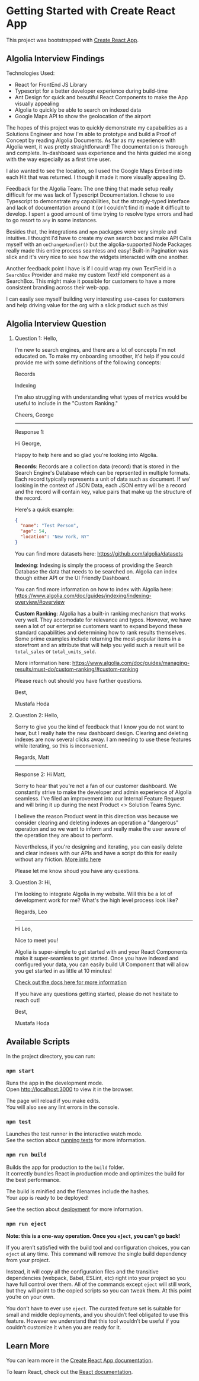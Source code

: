 # Getting Started with Create React App

This project was bootstrapped with [Create React App](https://github.com/facebook/create-react-app).

## Algolia Interview Findings

Technologies Used:

- React for FrontEnd JS Library
- Typescript for a better developer experience during build-time
- Ant Design for quick and beautiful React Components to make the App visually appealing
- Algolia to quickly be able to search on indexed data
- Google Maps API to show the geolocation of the airport

The hopes of this project was to quickly demonstrate my capabalities as a Solutions Engineer and how I'm able to prototype and build a Proof of Concept by reading Algolia Documents. As far as my experience with Algolia went, it was pretty straightforward! The documentation is thorough and complete. In-dashboard was experience and the hints guided me along with the way especially as a first time user.

I also wanted to see the location, so I used the Google Maps Embed into each Hit that was returned. I though it made it more visually appealing 😍.

Feedback for the Algolia Team:
The one thing that made setup really difficult for me was lack of Typescript Dcoumentation. I chose to use Typescript to demonstrate my capabilities, but the strongly-typed interface and lack of documentation around it (or I couldn't find it) made it difficult to develop. I spent a good amount of time trying to resolve type errors and had to go resort to `any` in some instances.

Besides that, the integrations and `npm` packages were very simple and intuitive. I thought I'd have to create my own search box and make API Calls myself with an `onChangeHandler()` but the algolia-supported Node Packages really made this entire process seamless and easy! Built-in Pagination was slick and it's very nice to see how the widgets interacted with one another.

Another feedback point I have is if I could wrap my own TextField in a `SearchBox` Provider and make my custom TextField component as a SearchBox. This might make it possible for customers to have a more consistent branding across their web-app.

I can easily see myself building very interesting use-cases for customers and help driving value for the org with a slick product such as this!

## Algolia Interview Question

1. Question 1: Hello,

   I'm new to search engines, and there are a lot of concepts I'm not educated on. To make my onboarding smoother, it'd help if you could provide me with some definitions of the following concepts:

   Records

   Indexing

   I'm also struggling with understanding what types of metrics would be useful to include in the "Custom Ranking."

   Cheers, George

   ***

   Response 1:

   Hi George,

   Happy to help here and so glad you're looking into Algolia.

   **Records**: Records are a collection data (record) that is stored in the Search Engine's Database which can be reprsented in multiple formats. Each record typically represents a unit of data such as document. If we' looking in the context of JSON Data, each JSON entry will be a record and the record will contain key, value pairs that make up the structure of the record.

   Here's a quick example:

   ```json
   {
     "name": "Test Person",
     "age": 54,
     "location": "New York, NY"
   }
   ```

   You can find more datasets here: https://github.com/algolia/datasets

   **Indexing**: Indexing is simply the process of providing the Search Database the data that needs to be searched on. Algolia can index though either API or the UI Friendly Dashboard.

   You can find more information on how to index with Algolia here: https://www.algolia.com/doc/guides/indexing/indexing-overview/#overview

   **Custom Ranking**: Algolia has a built-in ranking mechanism that works very well. They accomodate for relevance and typos. However, we have seen a lot of our enterprise customers want to expand beyond these standard capabilities and determining how to rank results themselves. Some prime examples include returning the most-popular items in a storefront and an attribute that will help you yeild such a result will be `total_sales` or `total_units_sold`.

   More information here: https://www.algolia.com/doc/guides/managing-results/must-do/custom-ranking/#custom-ranking

   Please reach out should you have further questions.

   Best,

   Mustafa Hoda

1. Question 2: Hello,

   Sorry to give you the kind of feedback that I know you do not want to hear, but I really hate the new dashboard design. Clearing and deleting indexes are now several clicks away. I am needing to use these features while iterating, so this is inconvenient.

   Regards, Matt

   ***

   Response 2:
   Hi Matt,

   Sorry to hear that you're not a fan of our customer dashboard. We constantly strive to make the developer and admin experience of Algolia seamless. I've filed an improvement into our Internal Feature Request and will bring it up during the next Product <> Solution Teams Sync.

   I believe the reason Product went in this direction was because we consider clearing and deleting indexes an operation a "dangerous" operation and so we want to inform and really make the user aware of the operation they are about to perform.

   Nevertheless, if you're designing and iterating, you can easily delete and clear indexes with our APIs and have a script do this for easily without any friction. [More info here](https://www.algolia.com/doc/api-reference/api-methods/delete-index/)

   Please let me know shoud you have any questions.

1. Question 3: Hi,

   I'm looking to integrate Algolia in my website. Will this be a lot of development work for me? What's the high level process look like?

   Regards, Leo

   ***

   Hi Leo,

   Nice to meet you!

   Algolia is super-simple to get started with and your React Components make it super-seamless to get started. Once you have indexed and configured your data, you can easily build UI Component that will allow you get started in as little at 10 minutes!

   [Check out the docs here for more information](https://www.algolia.com/doc/guides/building-search-ui/what-is-instantsearch/react/)

   If you have any questions getting started, please do not hesitate to reach out!

   Best,

   Mustafa Hoda

## Available Scripts

In the project directory, you can run:

### `npm start`

Runs the app in the development mode.\
Open [http://localhost:3000](http://localhost:3000) to view it in the browser.

The page will reload if you make edits.\
You will also see any lint errors in the console.

### `npm test`

Launches the test runner in the interactive watch mode.\
See the section about [running tests](https://facebook.github.io/create-react-app/docs/running-tests) for more information.

### `npm run build`

Builds the app for production to the `build` folder.\
It correctly bundles React in production mode and optimizes the build for the best performance.

The build is minified and the filenames include the hashes.\
Your app is ready to be deployed!

See the section about [deployment](https://facebook.github.io/create-react-app/docs/deployment) for more information.

### `npm run eject`

**Note: this is a one-way operation. Once you `eject`, you can’t go back!**

If you aren’t satisfied with the build tool and configuration choices, you can `eject` at any time. This command will remove the single build dependency from your project.

Instead, it will copy all the configuration files and the transitive dependencies (webpack, Babel, ESLint, etc) right into your project so you have full control over them. All of the commands except `eject` will still work, but they will point to the copied scripts so you can tweak them. At this point you’re on your own.

You don’t have to ever use `eject`. The curated feature set is suitable for small and middle deployments, and you shouldn’t feel obligated to use this feature. However we understand that this tool wouldn’t be useful if you couldn’t customize it when you are ready for it.

## Learn More

You can learn more in the [Create React App documentation](https://facebook.github.io/create-react-app/docs/getting-started).

To learn React, check out the [React documentation](https://reactjs.org/).
